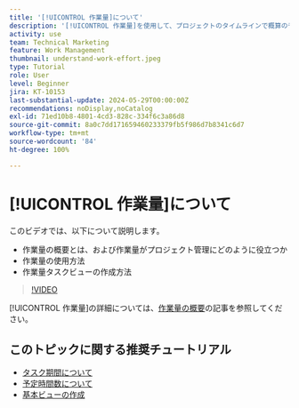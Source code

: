 ```yaml
---
title: '[!UICONTROL 作業量]について'
description: '[!UICONTROL 作業量]を使用して、プロジェクトのタイムラインで概算の予定時間数を見積もる方法を説明します。'
activity: use
team: Technical Marketing
feature: Work Management
thumbnail: understand-work-effort.jpeg
type: Tutorial
role: User
level: Beginner
jira: KT-10153
last-substantial-update: 2024-05-29T00:00:00Z
recommendations: noDisplay,noCatalog
exl-id: 71ed10b8-4801-4cd3-828c-334f6c3a86d8
source-git-commit: 8a0c7dd171659460233379fb5f986d7b8341c6d7
workflow-type: tm+mt
source-wordcount: '84'
ht-degree: 100%

---
```


# [!UICONTROL 作業量]について

このビデオでは、以下について説明します。

* 作業量の概要とは、および作業量がプロジェクト管理にどのように役立つか
* 作業量の使用方法
* 作業量タスクビューの作成方法

>[!VIDEO](https://video.tv.adobe.com/v/3429446/?quality=12&learn=on)

[!UICONTROL 作業量]の詳細については、[作業量の概要](https://experienceleague.adobe.com/docs/workfront/using/manage-work/tasks/task-information/work-effort.html?lang=ja)の記事を参照してください。

## このトピックに関する推奨チュートリアル

* [タスク期間について](/help/manage-work/tasks/understand-task-durations.md)
* [予定時間数について](/help/manage-work/tasks/understand-planned-hours.md)
* [基本ビューの作成](/help/reporting/basic-reporting/create-a-basic-view.md)
